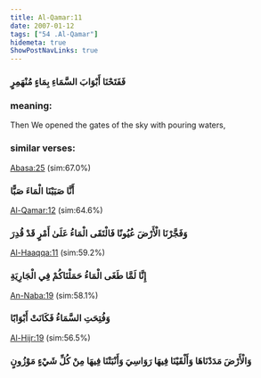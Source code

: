```yaml
---
title: Al-Qamar:11
date: 2007-01-12
tags: ["54 .Al-Qamar"]
hidemeta: true 
ShowPostNavLinks: true 
---
```

### فَفَتَحْنَا أَبْوَابَ السَّمَاءِ بِمَاءٍ مُنْهَمِرٍ
### meaning: 
Then We opened the gates of the sky with pouring waters,
### similar verses: 

[Abasa:25](/80/25) (sim:67.0%)

### أَنَّا صَبَبْنَا الْمَاءَ صَبًّا

[Al-Qamar:12](/54/12) (sim:64.6%)

### وَفَجَّرْنَا الْأَرْضَ عُيُونًا فَالْتَقَى الْمَاءُ عَلَىٰ أَمْرٍ قَدْ قُدِرَ

[Al-Haaqqa:11](/69/11) (sim:59.2%)

### إِنَّا لَمَّا طَغَى الْمَاءُ حَمَلْنَاكُمْ فِي الْجَارِيَةِ

[An-Naba:19](/78/19) (sim:58.1%)

### وَفُتِحَتِ السَّمَاءُ فَكَانَتْ أَبْوَابًا

[Al-Hijr:19](/15/19) (sim:56.5%)

### وَالْأَرْضَ مَدَدْنَاهَا وَأَلْقَيْنَا فِيهَا رَوَاسِيَ وَأَنْبَتْنَا فِيهَا مِنْ كُلِّ شَيْءٍ مَوْزُونٍ

